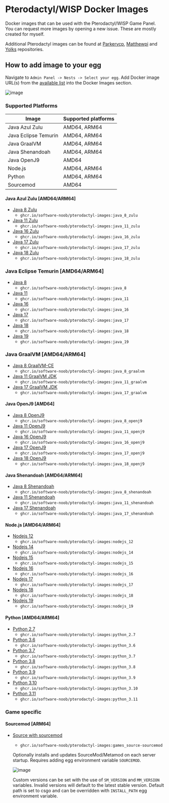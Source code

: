 # Pterodactyl/WISP Docker Images

Docker images that can be used with the Pterodactyl/WISP Game Panel. You can request more images by opening a new issue. These are mostly created for myself.

Additional Pterodactyl images can be found at [Parkervcp](https://github.com/parkervcp/images), [Matthewpi](https://github.com/matthewpi/images) and [Yolks](https://github.com/pterodactyl/yolks) repositories.

## How to add image to your egg

Navigate to `Admin Panel -> Nests -> Select your egg`. Add Docker image URL(s) from the [available list](https://github.com/Software-Noob/pterodactyl-images#pterodactylwisp-images) into the Docker Images section.

![image](https://user-images.githubusercontent.com/10975908/120903180-56719d80-c64d-11eb-8666-02de8ea80701.png)

### Supported Platforms

| Image                | Supported platforms |
| -------------------- | ------------------- |
| Java Azul Zulu       | AMD64, ARM64        |
| Java Eclipse Temurin | AMD64, ARM64        |
| Java GraalVM         | AMD64, ARM64        |
| Java Shenandoah      | AMD64, ARM64        |
| Java OpenJ9          | AMD64               |
| Node.js              | AMD64, ARM64        |
| Python               | AMD64, ARM64        |
| Sourcemod            | AMD64               |

#### Java Azul Zulu [AMD64/ARM64]

- [Java 8 Zulu](https://github.com/Software-Noob/pterodactyl-images/tree/main/java-zulu/8)
  - `ghcr.io/software-noob/pterodactyl-images:java_8_zulu`
- [Java 11 Zulu](https://github.com/Software-Noob/pterodactyl-images/tree/main/java-zulu/11)
  - `ghcr.io/software-noob/pterodactyl-images:java_11_zulu`
- [Java 16 Zulu](https://github.com/Software-Noob/pterodactyl-images/tree/main/java-zulu/16)
  - `ghcr.io/software-noob/pterodactyl-images:java_16_zulu`
- [Java 17 Zulu](https://github.com/Software-Noob/pterodactyl-images/tree/main/java-zulu/17)
  - `ghcr.io/software-noob/pterodactyl-images:java_17_zulu`
- [Java 18 Zulu](https://github.com/Software-Noob/pterodactyl-images/tree/main/java-zulu/18)
  - `ghcr.io/software-noob/pterodactyl-images:java_18_zulu`

### Java Eclipse Temurin [AMD64/ARM64]

- [Java 8](https://github.com/Software-Noob/pterodactyl-images/tree/main/java/8)
  - `ghcr.io/software-noob/pterodactyl-images:java_8`
- [Java 11](https://github.com/Software-Noob/pterodactyl-images/tree/main/java/11)
  - `ghcr.io/software-noob/pterodactyl-images:java_11`
- [Java 16](https://github.com/Software-Noob/pterodactyl-images/tree/main/java/16)
  - `ghcr.io/software-noob/pterodactyl-images:java_16`
- [Java 17](https://github.com/Software-Noob/pterodactyl-images/tree/main/java/17)
  - `ghcr.io/software-noob/pterodactyl-images:java_17`
- [Java 18](https://github.com/Software-Noob/pterodactyl-images/tree/main/java/18)
  - `ghcr.io/software-noob/pterodactyl-images:java_18`
- [Java 19](https://github.com/Software-Noob/pterodactyl-images/tree/main/java/19)
  - `ghcr.io/software-noob/pterodactyl-images:java_19`

### Java GraalVM [AMD64/ARM64]

- [Java 8 GraalVM-CE](https://github.com/Software-Noob/pterodactyl-images/tree/main/java-graalvm/8)
  - `ghcr.io/software-noob/pterodactyl-images:java_8_graalvm`
- [Java 11 GraalVM JDK](https://github.com/Software-Noob/pterodactyl-images/tree/main/java-graalvm/11)
  - `ghcr.io/software-noob/pterodactyl-images:java_11_graalvm`
- [Java 17 GraalVM JDK](https://github.com/Software-Noob/pterodactyl-images/tree/main/java-graalvm/17)
  - `ghcr.io/software-noob/pterodactyl-images:java_17_graalvm`

#### Java OpenJ9 [AMD64]

- [Java 8 OpenJ9](https://github.com/Software-Noob/pterodactyl-images/tree/main/java-openj9/8)
  - `ghcr.io/software-noob/pterodactyl-images:java_8_openj9`
- [Java 11 OpenJ9](https://github.com/Software-Noob/pterodactyl-images/tree/main/java-openj9/11)
  - `ghcr.io/software-noob/pterodactyl-images:java_11_openj9`
- [Java 16 OpenJ9](https://github.com/Software-Noob/pterodactyl-images/tree/main/java-openj9/16)
  - `ghcr.io/software-noob/pterodactyl-images:java_16_openj9`
- [Java 17 OpenJ9](https://github.com/Software-Noob/pterodactyl-images/tree/main/java-openj9/17)
  - `ghcr.io/software-noob/pterodactyl-images:java_17_openj9`
- [Java 18 OpenJ9](https://github.com/Software-Noob/pterodactyl-images/tree/main/java-openj9/18)
  - `ghcr.io/software-noob/pterodactyl-images:java_18_openj9`

#### Java Shenandoah [AMD64/ARM64]

- [Java 8 Shenandoah](https://github.com/Software-Noob/pterodactyl-images/tree/main/java-shenandoah/8)
  - `ghcr.io/software-noob/pterodactyl-images:java_8_shenandoah`
- [Java 11 Shenandoah](https://github.com/Software-Noob/pterodactyl-images/tree/main/java-shenandoah/11)
  - `ghcr.io/software-noob/pterodactyl-images:java_11_shenandoah`
- [Java 17 Shenandoah](https://github.com/Software-Noob/pterodactyl-images/tree/main/java-shenandoah/17)
  - `ghcr.io/software-noob/pterodactyl-images:java_17_shenandoah`

#### Node.js [AMD64/ARM64]

- [Nodejs 12](https://github.com/Software-Noob/pterodactyl-images/tree/main/nodejs/12)
  - `ghcr.io/software-noob/pterodactyl-images:nodejs_12`
- [Nodejs 14](https://github.com/Software-Noob/pterodactyl-images/tree/main/nodejs/14)
  - `ghcr.io/software-noob/pterodactyl-images:nodejs_14`
- [Nodejs 15](https://github.com/Software-Noob/pterodactyl-images/tree/main/nodejs/15)
  - `ghcr.io/software-noob/pterodactyl-images:nodejs_15`
- [Nodejs 16](https://github.com/Software-Noob/pterodactyl-images/tree/main/nodejs/16)
  - `ghcr.io/software-noob/pterodactyl-images:nodejs_16`
- [Nodejs 17](https://github.com/Software-Noob/pterodactyl-images/tree/main/nodejs/17)
  - `ghcr.io/software-noob/pterodactyl-images:nodejs_17`
- [Nodejs 18](https://github.com/Software-Noob/pterodactyl-images/tree/main/nodejs/18)
  - `ghcr.io/software-noob/pterodactyl-images:nodejs_18`
- [Nodejs 19](https://github.com/Software-Noob/pterodactyl-images/tree/main/nodejs/19)
  - `ghcr.io/software-noob/pterodactyl-images:nodejs_19`

#### Python [AMD64/ARM64]

- [Python 2.7](https://github.com/Software-Noob/pterodactyl-images/tree/main/python/2.7)
  - `ghcr.io/software-noob/pterodactyl-images:python_2.7`
- [Python 3.6](https://github.com/Software-Noob/pterodactyl-images/tree/main/python/3.6)
  - `ghcr.io/software-noob/pterodactyl-images:python_3.6`
- [Python 3.7](https://github.com/Software-Noob/pterodactyl-images/tree/main/python/3.7)
  - `ghcr.io/software-noob/pterodactyl-images:python_3.7`
- [Python 3.8](https://github.com/Software-Noob/pterodactyl-images/tree/main/python/3.8)
  - `ghcr.io/software-noob/pterodactyl-images:python_3.8`
- [Python 3.9](https://github.com/Software-Noob/pterodactyl-images/tree/main/python/3.9)
  - `ghcr.io/software-noob/pterodactyl-images:python_3.9`
- [Python 3.10](https://github.com/Software-Noob/pterodactyl-images/tree/main/python/3.10)
  - `ghcr.io/software-noob/pterodactyl-images:python_3.10`
- [Python 3.11](https://github.com/Software-Noob/pterodactyl-images/tree/main/python/3.11)
  - `ghcr.io/software-noob/pterodactyl-images:python_3.11`

### Game specific

#### Sourcemod [ARM64]

- [Source with sourcemod](https://github.com/Software-Noob/pterodactyl-images/tree/main/games/source-sourcemod)
  - `ghcr.io/software-noob/pterodactyl-images:games_source-sourcemod`

  Optionally installs and updates SourceMod/Metamod on each server startup. Requires adding egg environment variable `SOURCEMOD`.

  ![image](https://user-images.githubusercontent.com/10975908/159126935-2e3f2883-3b89-4395-b28d-ab23dad0e5f8.png)

  Custom versions can be set with the use of `SM_VERSION` and `MM_VERSION` variables. Invalid versions will default to the latest stable version. Default path is set to csgo and can be overridden with `INSTALL_PATH` egg environment variable.
